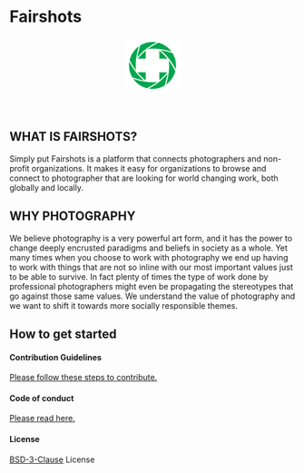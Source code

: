 # Fairshots

<p align="center">
  <img src="https://raw.githubusercontent.com/Fairshots/Fairshots.org/master/images/favicon-256.png" alt="logo" width="100" />
</p>

<br>

## WHAT IS FAIRSHOTS?

Simply put Fairshots is a platform that connects photographers and non-profit organizations. It makes it easy for organizations to browse and connect to photographer that are looking for world changing work, both globally and locally.

## WHY PHOTOGRAPHY

We believe photography is a very powerful art form, and it has the power to change deeply encrusted paradigms and beliefs in society as a whole. Yet many times when you choose to work with photography we end up having to work with things that are not so inline with our most important values just to be able to survive. In fact plenty of times the type of work done by professional photographers might even be propagating the stereotypes that go against those same values. We understand the value of photography and we want to shift it towards more socially responsible themes.

## How to get started 

#### Contribution Guidelines

[Please follow these steps to contribute.](CONTRIBUTING.md)

#### Code of conduct
[Please read here.](CODE_OF_CONDUCT.md)

#### License 
[BSD-3-Clause](LICENSE.md) License
